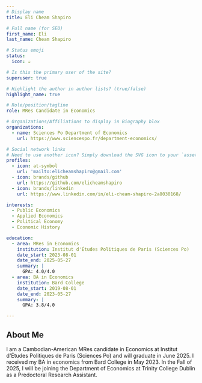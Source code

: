 ```yaml
---
# Display name
title: Eli Cheam Shapiro

# Full name (for SEO)
first_name: Eli
last_name: Cheam Shapiro

# Status emoji
status:
  icon: ☕️

# Is this the primary user of the site?
superuser: true

# Highlight the author in author lists? (true/false)
highlight_name: true

# Role/position/tagline
role: MRes Candidate in Economics

# Organizations/Affiliations to display in Biography blox
organizations:
  - name: Sciences Po Department of Economics
    url: https://www.sciencespo.fr/department-economics/

# Social network links
# Need to use another icon? Simply download the SVG icon to your `assets/media/icons/` folder.
profiles:
  - icon: at-symbol
    url: 'mailto:elicheamshapiro@gmail.com'
  - icon: brands/github
    url: https://github.com/elicheamshapiro
  - icon: brands/linkedin
    url: https://www.linkedin.com/in/eli-cheam-shapiro-2a8030168/

interests:
  - Public Economics
  - Applied Economics
  - Political Economy
  - Economic History

education:
  - area: MRes in Economics
    institution: Institut d'Études Politiques de Paris (Sciences Po)
    date_start: 2023-08-01
    date_end: 2025-05-27
    summary: |
      GPA: 4.0/4.0
  - area: BA in Economics
    institution: Bard College 
    date_start: 2019-08-01
    date_end: 2023-05-27
    summary: |
      GPA: 3.8/4.0

---
```


## About Me

I am a Cambodian-American MRes candidate in Economics at Institut d'Études Politiques de Paris (Sciences Po) and will graduate in June 2025. I received my BA in economics from Bard College in May 2023. In the Fall of 2025, I will be joining the Department of Economics at Trinity College Dublin as a Predoctoral Research Assistant.
